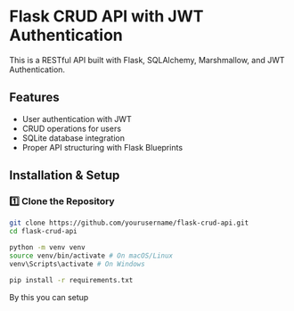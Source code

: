# Flask CRUD API with JWT Authentication

This is a RESTful API built with Flask, SQLAlchemy, Marshmallow, and JWT Authentication.

## Features

- User authentication with JWT
- CRUD operations for users
- SQLite database integration
- Proper API structuring with Flask Blueprints

## Installation & Setup

### 1️⃣ Clone the Repository

```sh
git clone https://github.com/yourusername/flask-crud-api.git
cd flask-crud-api
```

```sh
python -m venv venv
source venv/bin/activate # On macOS/Linux
venv\Scripts\activate # On Windows
```

```sh
pip install -r requirements.txt
```

By this you can setup
